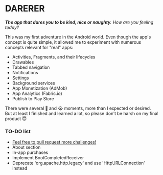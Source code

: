 # DARERER

**_The app that dares you to be kind, nice or naughty._** _How are you feeling today?_

This was my first adventure in the Android world. Even though the app's concept is quite simple, it allowed me to experiment with numerous concepts relevant for "real" apps:

- Activities, Fragments, and their lifecycles
- Drawables
- Tabbed navigation
- Notifications
- Settings
- Background services
- App Monetization (AdMob)
- App Analytics (Fabric.io)
- Publish to Play Store

There were several :anger: and :sob: moments, more than I expected or desired.<br/>
But at least I finished and learned a lot, so please don't be harsh on my final product :innocent:

### TO-DO list

- [Feel free to pull request more challenges!](https://github.com/dialex/darerer/pulls)
- About section
- In-app purchases
- Implement BootCompletedReceiver
- Deprecate 'org.apache.http.legacy' and use 'HttpURLConnection' instead
